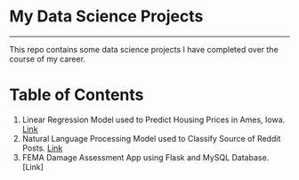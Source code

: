 # My Data Science Projects
----
This repo contains some data science projects I have completed over the course of my career.  

# Table of Contents

1. Linear Regression Model used to Predict Housing Prices in Ames, Iowa. [Link](Linear-Regression-Housing)
2. Natural Language Processing Model used to Classify Source of Reddit Posts. [Link](NLP-Reddit)
3. FEMA Damage Assessment App using Flask and MySQL Database. [Link]
